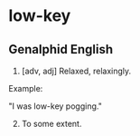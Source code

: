 # low-key
## Genalphid English

1. [adv, adj] Relaxed, relaxingly.

Example:

"I was low-key pogging."

2. To some extent.